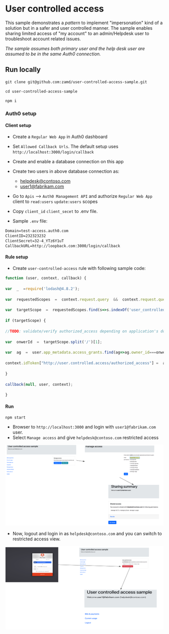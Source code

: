 
# User controlled access

 
This sample demonstrates a _pattern_ to implement "impersonation" kind of a solution but in a safer and user controlled manner. The sample enables sharing limited access of "my account" to an admin/Helpdesk user to troubleshoot account related issues.

*The sample assumes both primary user and the help desk user are assumed to be in the same Auth0 connection.*
  
## Run locally

```
git clone git@github.com:zamd/user-controlled-access-sample.git
```
```
cd user-controlled-access-sample
```
```
npm i
```


### Auth0 setup

#### Client setup

- Create a `Regular Web App` in Auth0 dashboard
- Set `Allowed Callback Urls`. The default setup uses `http://localhost:3000/login/callback`  
- Create and enable a database connection on this app
- Create two users in above database connection as:
	- helpdesk@contoso.com
	- user1@fabrikam.com
	
- Go to `Apis` --> `Auth0 Management API` and authorize `Regular Web App` client to  `read:users` `update:users` scopes
- Copy `client_id` `client_secet` to .env file. 
- Sample `.env` file:
```
Domain=test-access.auth0.com
ClientID=232323232
ClientSecret=32-4_YTz6Y1uT
CallbackURL=http://loopback.com:3000/login/callback
```
#### Rule setup
- Create `user-controlled-access` rule with following sample code:
```javascript
function (user, context, callback) {

var  _  =require('lodash@4.8.2');

var  requestedScopes  =  context.request.query  &&  context.request.query.scope.split(' ') || [];

var  targetScope  =  requestedScopes.find(s=>s.indexOf('user_controlled_access')!==-1);

if (targetScope) {

//TODO: validate/verify authorized_access depending on application's domain.

var  onwerId  =  targetScope.split('/')[1];

var  ag  =  user.app_metadata.access_grants.find(ag=>ag.owner_id===onwerId);

context.idToken["http://user.controlled.access/authorized_access"] =  ag;

}

callback(null, user, context);

}
```

#### Run

```
npm start
```

-  Browser to `http://localhost:3000` and login with `user1@fabrikam.com` user. 
 - Select `Manage access` and give `helpdesk@contoso.com` restricted access 

![Sharing](images/sharing.png)

 - Now, logout and login in as `helpdesk@contoso.com` and you can switch to restricted access view.
 
![Granted_access](images/controlled-access.png)